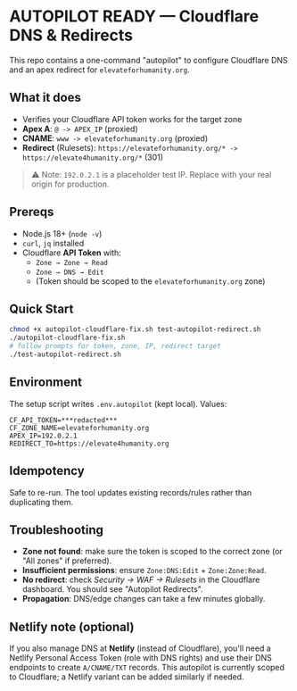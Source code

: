 # AUTOPILOT READY — Cloudflare DNS & Redirects

This repo contains a one-command "autopilot" to configure Cloudflare DNS and an apex redirect for `elevateforhumanity.org`.

## What it does
- Verifies your Cloudflare API token works for the target zone
- **Apex A**: `@ -> APEX_IP` (proxied)
- **CNAME**: `www -> elevateforhumanity.org` (proxied)
- **Redirect** (Rulesets): `https://elevateforhumanity.org/* -> https://elevate4humanity.org/*` (301)

> ⚠️ Note: `192.0.2.1` is a placeholder test IP. Replace with your real origin for production.

## Prereqs
- Node.js 18+ (`node -v`)
- `curl`, `jq` installed
- Cloudflare **API Token** with:
  - `Zone → Zone → Read`
  - `Zone → DNS → Edit`
  - (Token should be scoped to the `elevateforhumanity.org` zone)

## Quick Start
```bash
chmod +x autopilot-cloudflare-fix.sh test-autopilot-redirect.sh
./autopilot-cloudflare-fix.sh
# follow prompts for token, zone, IP, redirect target
./test-autopilot-redirect.sh
```

## Environment

The setup script writes `.env.autopilot` (kept local). Values:

```
CF_API_TOKEN=***redacted***
CF_ZONE_NAME=elevateforhumanity.org
APEX_IP=192.0.2.1
REDIRECT_TO=https://elevate4humanity.org
```

## Idempotency

Safe to re-run. The tool updates existing records/rules rather than duplicating them.

## Troubleshooting

* **Zone not found**: make sure the token is scoped to the correct zone (or "All zones" if preferred).
* **Insufficient permissions**: ensure `Zone:DNS:Edit` + `Zone:Zone:Read`.
* **No redirect**: check *Security → WAF → Rulesets* in the Cloudflare dashboard. You should see "Autopilot Redirects".
* **Propagation**: DNS/edge changes can take a few minutes globally.

## Netlify note (optional)

If you also manage DNS at **Netlify** (instead of Cloudflare), you'll need a Netlify Personal Access Token (role with DNS rights) and use their DNS endpoints to create `A/CNAME/TXT` records. This autopilot is currently scoped to Cloudflare; a Netlify variant can be added similarly if needed.